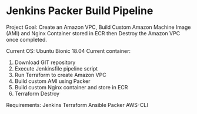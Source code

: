 # Jenkins Packer Build Pipeline

Project Goal: Create an Amazon VPC, Build Custom Amazon Machine Image (AMI) and Nginx Container stored in ECR then Destroy the Amazon VPC once completed. 

Current OS: Ubuntu Bionic 18.04
Current container: 

1) Download GIT repository
2) Execute Jenkinsfile pipeline script
3) Run Terraform to create Amazon VPC
4) Build custom AMI using Packer
5) Build custom Nginx container and store in ECR
6) Terraform Destroy

Requirements:
Jenkins
Terraform
Ansible
Packer 
AWS-CLI
